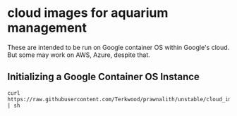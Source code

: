 # cloud images for aquarium management

These are intended to be run on Google container OS within
Google's cloud.  But some may work on AWS, Azure, despite that.

## Initializing a Google Container OS Instance

```
curl https://raw.githubusercontent.com/Terkwood/prawnalith/unstable/cloud_images/init.sh | sh
```
